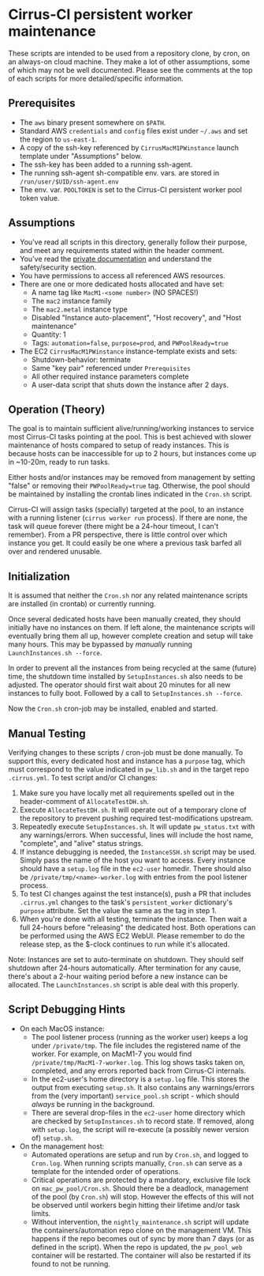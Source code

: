 # Cirrus-CI persistent worker maintenance

These scripts are intended to be used from a repository clone,
by cron, on an always-on cloud machine.  They make a lot of
other assumptions, some of which may not be well documented.
Please see the comments at the top of each scripts for more
detailed/specific information.

## Prerequisites

* The `aws` binary present somewhere on `$PATH`.
* Standard AWS `credentials` and `config` files exist under `~/.aws`
  and set the region to `us-east-1`.
* A copy of the ssh-key referenced by `CirrusMacM1PWinstance` launch template
  under "Assumptions" below.
* The ssh-key has been added to a running ssh-agent.
* The running ssh-agent sh-compatible env. vars. are stored in
  `/run/user/$UID/ssh-agent.env`
* The env. var. `POOLTOKEN` is set to the Cirrus-CI persistent worker pool
  token value.

## Assumptions

* You've read all scripts in this directory, generally follow
  their purpose, and meet any requirements stated within the
  header comment.
* You've read the [private documentation](https://docs.google.com/document/d/1PX6UyqDDq8S72Ko9qe_K3zoV2XZNRQjGxPiWEkFmQQ4/edit)
  and understand the safety/security section.
* You have permissions to access all referenced AWS resources.
* There are one or more dedicated hosts allocated and have set:
  * A name tag like `MacM1-<some number>` (NO SPACES!)
  * The `mac2` instance family
  * The `mac2.metal` instance type
  * Disabled "Instance auto-placement", "Host recovery", and "Host maintenance"
  * Quantity: 1
  * Tags: `automation=false`, `purpose=prod`, and `PWPoolReady=true`
* The EC2 `CirrusMacM1PWinstance` instance-template exists and sets:
  * Shutdown-behavior: terminate
  * Same "key pair" referenced under `Prerequisites`
  * All other required instance parameters complete
  * A user-data script that shuts down the instance after 2 days.

## Operation (Theory)

The goal is to maintain sufficient alive/running/working instances
to service most Cirrus-CI tasks pointing at the pool.  This is
best achieved with slower maintenance of hosts compared to setup
of ready instances.  This is because hosts can be inaccessible for
up to 2 hours, but instances come up in ~10-20m, ready to run tasks.

Either hosts and/or instances may be removed from management by
setting "false" or removing their `PWPoolReady=true` tag.  Otherwise,
the pool should be maintained by installing the crontab lines
indicated in the `Cron.sh` script.

Cirrus-CI will assign tasks (specially) targeted at the pool, to an
instance with a running listener (`cirrus worker run` process).  If
there are none, the task will queue forever (there might be a 24-hour
timeout, I can't remember). From a PR perspective, there is little
control over which instance you get.  It could easily be one where
a previous task barfed all over and rendered unusable.

## Initialization

It is assumed that neither the `Cron.sh` nor any related maintenance
scripts are installed (in crontab) or currently running.

Once several dedicated hosts have been manually created, they
should initially have no instances on them.  If left alone, the
maintenance scripts will eventually bring them all up, however
complete creation and setup will take many hours.  This may be
bypassed by *manually* running `LaunchInstances.sh --force`.

In order to prevent all the instances from being recycled at the same
(future) time, the shutdown time installed by `SetupInstances.sh` also
needs to be adjusted.  The operator should first wait about 20 minutes
for all new instances to fully boot.  Followed by a call to
`SetupInstances.sh --force`.

Now the `Cron.sh` cron-job may be installed, enabled and started.

## Manual Testing

Verifying changes to these scripts / cron-job must be done manually.
To support this, every dedicated host and instance has a `purpose`
tag, which must correspond to the value indicated in `pw_lib.sh`
and in the target repo `.cirrus.yml`.  To test script and/or
CI changes:

1. Make sure you have locally met all requirements spelled out in the
   header-comment of `AllocateTestDH.sh`.
1. Execute `AllocateTestDH.sh`.  It will operate out of a temporary
   clone of the repository to prevent pushing required test-modifications
   upstream.
1. Repeatedly execute `SetupInstances.sh`. It will update `pw_status.txt`
   with any warnings/errors.  When successful, lines will include
   the host name, "complete", and "alive" status strings.
1. If instance debugging is needed, the `InstanceSSH.sh` script may be
   used.  Simply pass the name of the host you want to access.  Every
   instance should have a `setup.log` file in the `ec2-user` homedir.  There
   should also be `/private/tmp/<name>-worker.log` with entries from the
   pool listener process.
1. To test CI changes against the test instance(s), push a PR that includes
   `.cirrus.yml` changes to the task's `persistent_worker` dictionary's
   `purpose` attribute.  Set the value the same as the tag in step 1.
1. When you're done with all testing, terminate the instance.  Then wait
   a full 24-hours before "releasing" the dedicated host.  Both operations
   can be performed using the AWS EC2 WebUI.  Please remember to do the
   release step, as the $-clock continues to run while it's allocated.

Note: Instances are set to auto-terminate on shutdown.  They should
self shutdown after 24-hours automatically.  After termination for
any cause, there's about a 2-hour waiting period before a new instance
can be allocated. The `LaunchInstances.sh` script is able deal with this
properly.


## Script Debugging Hints

* On each MacOS instance:
  * The pool listener process (running as the worker user) keeps a log under `/private/tmp`.  The
    file includes the registered name of the worker.  For example, on MacM1-7 you would find `/private/tmp/MacM1-7-worker.log`.
    This log shows tasks taken on, completed, and any errors reported back from Cirrus-CI internals.
  * In the ec2-user's home directory is a `setup.log` file.  This stores the output from executing
    `setup.sh`.  It also contains any warnings/errors from the (very important) `service_pool.sh` script - which should
    _always_ be running in the background.
  * There are several drop-files in the `ec2-user` home directory which are checked by `SetupInstances.sh`
    to record state.  If removed, along with `setup.log`, the script will re-execute (a possibly newer version of) `setup.sh`.
* On the management host:
  * Automated operations are setup and run by `Cron.sh`, and logged to `Cron.log`.  When running scripts manually, `Cron.sh`
    can serve as a template for the intended order of operations.
  * Critical operations are protected by a mandatory, exclusive file lock on `mac_pw_pool/Cron.sh`.  Should
    there be a deadlock, management of the pool (by `Cron.sh`) will stop.  However the effects of this will not be observed
    until workers begin hitting their lifetime and/or task limits.
  * Without intervention, the `nightly_maintenance.sh` script will update the containers/automation repo clone on the
    management VM.  This happens if the repo becomes out of sync by more than 7 days (or as defined in the script).
    When the repo is updated, the `pw_pool_web` container will be restarted.  The container will also be restarted if its
    found to not be running.
